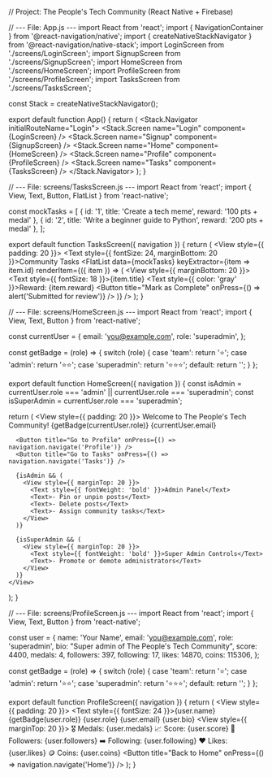 // Project: The People's Tech Community (React Native + Firebase)

// --- File: App.js ---
import React from 'react';
import { NavigationContainer } from '@react-navigation/native';
import { createNativeStackNavigator } from '@react-navigation/native-stack';
import LoginScreen from './screens/LoginScreen';
import SignupScreen from './screens/SignupScreen';
import HomeScreen from './screens/HomeScreen';
import ProfileScreen from './screens/ProfileScreen';
import TasksScreen from './screens/TasksScreen';

const Stack = createNativeStackNavigator();

export default function App() {
  return (
    <NavigationContainer>
      <Stack.Navigator initialRouteName="Login">
        <Stack.Screen name="Login" component={LoginScreen} />
        <Stack.Screen name="Signup" component={SignupScreen} />
        <Stack.Screen name="Home" component={HomeScreen} />
        <Stack.Screen name="Profile" component={ProfileScreen} />
        <Stack.Screen name="Tasks" component={TasksScreen} />
      </Stack.Navigator>
    </NavigationContainer>
  );
}

// --- File: screens/TasksScreen.js ---
import React from 'react';
import { View, Text, Button, FlatList } from 'react-native';

const mockTasks = [
  { id: '1', title: 'Create a tech meme', reward: '100 pts + medal' },
  { id: '2', title: 'Write a beginner guide to Python', reward: '200 pts + medal' },
];

export default function TasksScreen({ navigation }) {
  return (
    <View style={{ padding: 20 }}>
      <Text style={{ fontSize: 24, marginBottom: 20 }}>Community Tasks</Text>
      <FlatList
        data={mockTasks}
        keyExtractor={item => item.id}
        renderItem={({ item }) => (
          <View style={{ marginBottom: 20 }}>
            <Text style={{ fontSize: 18 }}>{item.title}</Text>
            <Text style={{ color: 'gray' }}>Reward: {item.reward}</Text>
            <Button title="Mark as Complete" onPress={() => alert('Submitted for review')} />
          </View>
        )}
      />
    </View>
  );
}

// --- File: screens/HomeScreen.js ---
import React from 'react';
import { View, Text, Button } from 'react-native';

const currentUser = {
  email: 'you@example.com',
  role: 'superadmin',
};

const getBadge = (role) => {
  switch (role) {
    case 'team': return '⭐';
    case 'admin': return '⭐⭐';
    case 'superadmin': return '⭐⭐⭐';
    default: return '';
  }
};

export default function HomeScreen({ navigation }) {
  const isAdmin = currentUser.role === 'admin' || currentUser.role === 'superadmin';
  const isSuperAdmin = currentUser.role === 'superadmin';

  return (
    <View style={{ padding: 20 }}>
      <Text>Welcome to The People's Tech Community!</Text>
      <Text>{getBadge(currentUser.role)} {currentUser.email}</Text>

      <Button title="Go to Profile" onPress={() => navigation.navigate('Profile')} />
      <Button title="Go to Tasks" onPress={() => navigation.navigate('Tasks')} />

      {isAdmin && (
        <View style={{ marginTop: 20 }}>
          <Text style={{ fontWeight: 'bold' }}>Admin Panel</Text>
          <Text>- Pin or unpin posts</Text>
          <Text>- Delete posts</Text>
          <Text>- Assign community tasks</Text>
        </View>
      )}

      {isSuperAdmin && (
        <View style={{ marginTop: 20 }}>
          <Text style={{ fontWeight: 'bold' }}>Super Admin Controls</Text>
          <Text>- Promote or demote administrators</Text>
        </View>
      )}
    </View>
  );
}

// --- File: screens/ProfileScreen.js ---
import React from 'react';
import { View, Text, Button } from 'react-native';

const user = {
  name: 'Your Name',
  email: 'you@example.com',
  role: 'superadmin',
  bio: "Super admin of The People's Tech Community",
  score: 4400,
  medals: 4,
  followers: 397,
  following: 17,
  likes: 14870,
  coins: 115306,
};

const getBadge = (role) => {
  switch (role) {
    case 'team': return '⭐';
    case 'admin': return '⭐⭐';
    case 'superadmin': return '⭐⭐⭐';
    default: return '';
  }
};

export default function ProfileScreen({ navigation }) {
  return (
    <View style={{ padding: 20 }}>
      <Text style={{ fontSize: 24 }}>{user.name}</Text>
      <Text>{getBadge(user.role)} {user.role}</Text>
      <Text>{user.email}</Text>
      <Text>{user.bio}</Text>
      <View style={{ marginTop: 20 }}>
        <Text>🎖️ Medals: {user.medals}</Text>
        <Text>📈 Score: {user.score}</Text>
        <Text>👥 Followers: {user.followers}</Text>
        <Text>➡️ Following: {user.following}</Text>
        <Text>❤️ Likes: {user.likes}</Text>
        <Text>🪙 Coins: {user.coins}</Text>
      </View>
      <Button title="Back to Home" onPress={() => navigation.navigate('Home')} />
    </View>
  );
}
